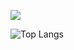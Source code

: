 ![](https://komarev.com/ghpvc/?username=ChengQian505&color=green&style=flat-square)

![Top Langs](https://github-readme-stats.vercel.app/api/top-langs/?username=ChengQian505)

